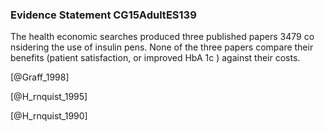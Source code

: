 ### Evidence Statement CG15AdultES139
The health economic searches produced three published papers 3479 co nsidering the use of insulin pens. None of the three papers compare their benefits (patient satisfaction, or improved HbA 1c ) against their costs.



[@Graff_1998]

[@H_rnquist_1995]

[@H_rnquist_1990]
